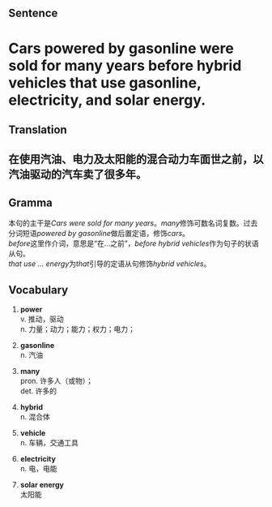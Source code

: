 ## Sentence

<h1>Cars powered by gasonline were sold for many years before hybrid vehicles that use gasonline, electricity, and solar energy.</h1>

## Translation

<h2>在使用汽油、电力及太阳能的混合动力车面世之前，以汽油驱动的汽车卖了很多年。</h2>

## Gramma     

本句的主干是*Cars were sold for many years*。*many*修饰可数名词复数。过去分词短语*powered by gasonline*做后置定语，修饰*cars*。     
*before*这里作介词，意思是“在...之前”，*before hybrid vehicles*作为句子的状语从句。    
*that use ... energy*为*that*引导的定语从句修饰*hybrid vehicles*。    

## Vocabulary   

1. **power**     
v. 推动，驱动     
n. 力量；动力；能力；权力；电力；      

2. **gasonline**      
n. 汽油      

3. **many**      
pron. 许多人（或物）；      
det. 许多的       

4. **hybrid**       
n. 混合体       

5. **vehicle**       
n. 车辆，交通工具        

6. **electricity**       
n. 电，电能       

7. **solar energy**       
太阳能        

